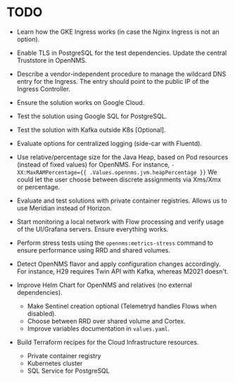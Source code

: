 # TODO

* Learn how the GKE Ingress works (in case the Nginx Ingress is not an option).

* Enable TLS in PostgreSQL for the test dependencies.
  Update the central Truststore in OpenNMS.

* Describe a vendor-independent procedure to manage the wildcard DNS entry for the Ingress.
  The entry should point to the public IP of the Ingress Controller.

* Ensure the solution works on Google Cloud.

* Test the solution using Google SQL for PostgreSQL.

* Test the solution with Kafka outside K8s [Optional].

* Evaluate options for centralized logging (side-car with Fluentd).

* Use relative/percentage size for the Java Heap, based on Pod resources (instead of fixed values) for OpenNMS.
  For instance, `-XX:MaxRAMPercentage={{ .Values.opennms.jvm.heapPercentage }}`
  We could let the user choose between discrete assignments via Xms/Xmx or percentage.

* Evaluate and test solutions with private container registries.
  Allows us to use Meridian instead of Horizon.

* Start monitoring a local network with Flow processing and verify usage of the UI/Grafana servers.
  Ensure everything works.

* Perform stress tests using the `opennms:metrics-stress` command to ensure performance using RRD and shared volumes.

* Detect OpenNMS flavor and apply configuration changes accordingly.
  For instance, H29 requires Twin API with Kafka, whereas M2021 doesn't.

* Improve Helm Chart for OpenNMS and relatives (no external dependencies).
  * Make Sentinel creation optional (Telemetryd handles Flows when disabled).
  * Choose between RRD over shared volume and Cortex.
  * Improve variables documentation in `values.yaml`.

* Build Terraform recipes for the Cloud Infrastructure resources.
  * Private container registry
  * Kubernetes cluster
  * SQL Service for PostgreSQL

